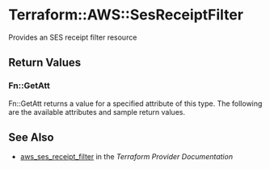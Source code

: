 # Terraform::AWS::SesReceiptFilter

Provides an SES receipt filter resource

## Return Values

### Fn::GetAtt

Fn::GetAtt returns a value for a specified attribute of this type. The following are the available attributes and sample return values.

## See Also

* [aws_ses_receipt_filter](https://www.terraform.io/docs/providers/aws/r/ses_receipt_filter.html) in the _Terraform Provider Documentation_